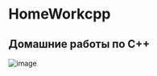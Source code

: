 # HomeWorkcpp
## Домашние работы по C++

![image](https://github.com/AbsGosha/HomeWorkcpp/assets/159914520/93c28b02-2a4b-44f8-9b9f-a4d6971fdf4d)
